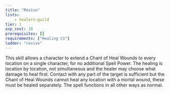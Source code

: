 ```yaml
---
title: "Revive"
lists:
    - healers-guild
tier: 1
osp_cost: 10
prerequisites: []
requirements: ["Healing CS"]
ladder: "revive"
---
```

This skill allows a character to extend a Chant of Heal Wounds to every location on a single character, for no additional Spell Power. The healing is location by location, not simultaneous and the healer may choose what damage to heal first. Contact with any part of the target is sufficient but the Chant of Heal Wounds cannot heal any location with a mortal wound, these must be healed separately. The spell functions in all other ways as normal.